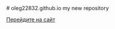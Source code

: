 <html>
<body>
# oleg22832.github.io
my new repository


<a href="metro 2034.html">Перейдите на сайт </a>

</body>
</html>
